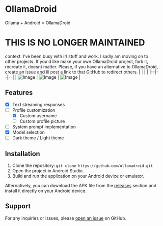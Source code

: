 
# OllamaDroid

Ollama + Android = OllamaDroid


# THIS IS NO LONGER MAINTAINED

context: I've been busy with irl stuff and work. I sadly am moving on to other projects. If you'd like make your own OllamaDroid project, fork it, recreate it, doesnt matter. Please, if you have an alternative to OllamaDroid, create an issue and ill post a link to that GitHub to redirect others.
|  |  |  |
|--|--|--|
| ![Image](https://i.imgur.com/NnB4wmY.png)  | ![Image](https://i.imgur.com/Db7DAke.png) | ![Image](https://i.imgur.com/1MpnV8a.png) |

## Features

- [x] Text streaming responses
- [ ] Profile customization
  - [x] Custom username
  - [ ] Custom profile picture
- [ ] System prompt implementation
- [x] Model selection
- [ ] Dark theme / Light theme

## Installation

1. Clone the repository: `git clone https://github.com/ollamadroid.git`
2. Open the project in Android Studio.
3. Build and run the application on your Android device or emulator.

Alternatively, you can download the APK file from the [releases](https://github.com/lvnvceo/ollamadroid/releases) section and install it directly on your Android device.

## Support

For any inquiries or issues, please [open an issue](https://github.com/lvnvceo/ollamadroid/issues/new) on GitHub.


